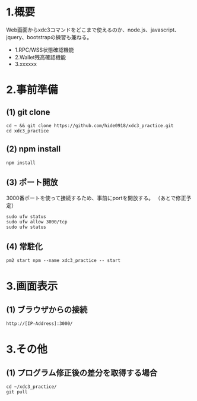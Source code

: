 # 1.概要
Web画面からxdc3コマンドをどこまで使えるのか、node.js、javascript、jquery、bootstrapの練習も兼ねる。<br>
* 1.RPC/WSS状態確認機能<br>
* 2.Wallet残高確認機能<br>
* 3.xxxxxx

# 2.事前準備
## (1) git clone
```
cd ~ && git clone https://github.com/hide0918/xdc3_practice.git
cd xdc3_practice
```
## (2) npm install
```
npm install
```
## (3) ポート開放
3000番ポートを使って接続するため、事前にportを開放する。
（あとで修正予定）
```
sudo ufw status
sudo ufw allow 3000/tcp
sudo ufw status
```
## (4) 常駐化
```
pm2 start npm --name xdc3_practice -- start
```

# 3.画面表示
## (1) ブラウザからの接続
```
http://[IP-Address]:3000/
```

# 3.その他
## (1) プログラム修正後の差分を取得する場合
```
cd ~/xdc3_practice/
git pull
```
